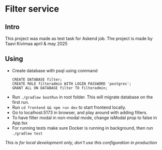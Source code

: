 # Filter service

## Intro

This project was made as test task for Askend job.
The project is made by Taavi Kivimaa april & may 2025

## Using

* Create database with psql using command
  ````
  CREATE DATABASE filter;
  CREATE ROLE filteradmin WITH LOGIN PASSWORD 'postgres';
  GRANT ALL ON DATABASE filter TO filteradmin;
  ````
* Run `./gradlew bootRun` in root folder. This will migrate database on the first run.
* Run `cd frontend && npm run dev` to start frontend locally.
* Go to localhost:5173 in browser, and play around with adding filters.
* To have filter modal in non-modal mode, change isModal prop to false in App.tsx
* For running tests make sure Docker is running in background, then run `./gradlew test`

_This is for local development only, don't use this configuration in production_
